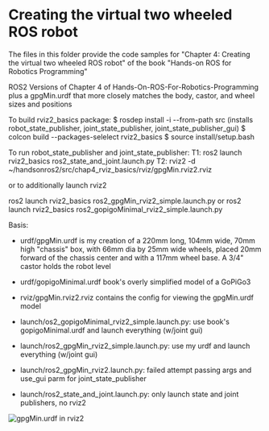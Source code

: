 # Creating the virtual two wheeled ROS robot

The files in this folder provide the code samples for "Chapter 4: Creating the virtual two wheeled ROS robot" of the book "Hands-on ROS for Robotics Programming"

ROS2 Versions of Chapter 4 of Hands-On-ROS-For-Robotics-Programming
plus a gpgMin.urdf that more closely matches the body, castor, and wheel sizes and positions

To build rviz2_basics package:
$ rosdep install -i --from-path src    (installs robot_state_publisher, joint_state_publisher, joint_state_publisher_gui)
$ colcon build --packages-selelect rviz2_basics
$ source install/setup.bash

To run robot_state_publisher and joint_state_publisher:
T1: ros2 launch rviz2_basics ros2_state_and_joint.launch.py
T2: rviz2 -d ~/handsonros2/src/chap4_rviz_basics/rviz/gpgMin.rviz2.rviz

or to additionally launch rviz2

ros2 launch rviz2_basics ros2_gpgMin_rviz2_simple.launch.py
or
ros2 launch rviz2_basics ros2_gopigoMinimal_rviz2_simple.launch.py


Basis:
- urdf/gpgMin.urdf   is my creation of a 220mm long, 104mm wide, 70mm high "chassis" box,
                     with 66mm dia by 25mm wide wheels, placed 20mm forward of the chassis center
                     and with a 117mm wheel base.  A 3/4" castor holds the robot level
                     
- urdf/gopigoMinimal.urdf  book's overly simplified model of a GoPiGo3

- rviz/gpgMin.rviz2.rviz  contains the config for viewing the gpgMin.urdf model

- launch/os2_gopigoMinimal_rviz2_simple.launch.py:    use book's gopigoMinimal.urdf and launch everything (w/joint gui)
- launch/ros2_gpgMin_rviz2_simple.launch.py:          use my urdf and launch everything (w/joint gui)
- launch/ros2_gpgMin_rviz2.launch.py:                 failed attempt passing args and use_gui parm for joint_state_publisher
- launch/ros2_state_and_joint.launch.py:              only launch state and joint publishers, no rviz2

![gpgMin.urdf in rviz2](/Graphics/Chap4_rviz2_basics_gpgMin.urdf.jpg?raw=true)
